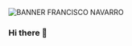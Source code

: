 ![BANNER FRANCISCO NAVARRO](https://github.com/FranciscoNavarro9609/FranciscoNavarro9609/assets/23001895/34bd60bd-2c30-4030-9983-759fa60fac53)
### Hi there 👋

<!--
**FranciscoNavarro9609/FranciscoNavarro9609** is a ✨ _special_ ✨ repository because its `README.md` (this file) appears on your GitHub profile.

Here are some ideas to get you started:

- 🔭 I’m currently working on ...
- 🌱 I’m currently learning ...
- 👯 I’m looking to collaborate on ...
- 🤔 I’m looking for help with ...
- 💬 Ask me about ...
- 📫 How to reach me: ...
- 😄 Pronouns: ...
- ⚡ Fun fact: ...
-->
